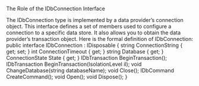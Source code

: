 The Role of the IDbConnection Interface

The IDbConnection type is implemented by a data provider’s connection object. This interface defines a
set of members used to configure a connection to a specific data store. It also allows you to obtain the data
provider’s transaction object. Here is the formal definition of IDbConnection:
public interface IDbConnection : IDisposable
{
string ConnectionString { get; set; }
int ConnectionTimeout { get; }
string Database { get; }
ConnectionState State { get; }
IDbTransaction BeginTransaction();
IDbTransaction BeginTransaction(IsolationLevel il);
void ChangeDatabase(string databaseName);
void Close();
IDbCommand CreateCommand();
void Open();
void Dispose();
}


